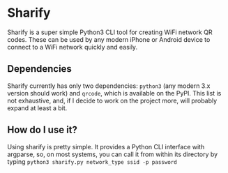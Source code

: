 # Sharify
Sharify is a super simple Python3 CLI tool for creating WiFi network QR codes. These can be used by any modern iPhone or Android device to connect to a WiFi network quickly and easily.

## Dependencies
Sharify currently has only two dependencies:
`python3` (any modern 3.x version should work) and `qrcode`, which is available on the PyPI. This list is not exhaustive, and, if I decide to work on the project more, will probably expand at least a bit.

## How do I use it?
Using sharify is pretty simple. It provides a Python CLI interface with argparse, so, on most systems, you can call it from within its directory by typing `python3 sharify.py network_type ssid -p password`
